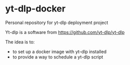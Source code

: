 # yt-dlp-docker
Personal repository for yt-dlp deployment project

Yt-dlp is a software from https://github.com/yt-dlp/yt-dlp

The idea is to:
- to set up a docker image with yt-dlp installed
- to provide a way to schedule a yt-dlp script
